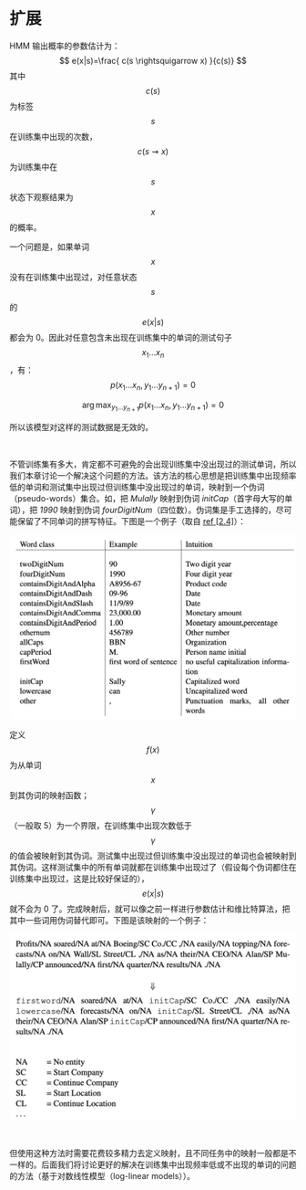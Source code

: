 # 扩展

HMM 输出概率的参数估计为：
$$
e(x|s)=\frac{ c(s \rightsquigarrow x) }{c(s)}
$$
其中 $$c(s)$$ 为标签 $$s$$ 在训练集中出现的次数，$$c(s \rightsquigarrow x)$$ 为训练集中在 $$s$$ 状态下观察结果为 $$x$$ 的概率。

一个问题是，如果单词 $$x$$ 没有在训练集中出现过，对任意状态 $$s$$ 的 $$e(x|s)$$ 都会为 0。因此对任意包含未出现在训练集中的单词的测试句子 $$x_1...x_n$$，有：
$$
p(x_1 ... x_n, y_1 ... y_{n+1})=0
$$

$$
\arg \max_{y_1...y_{n+1}} p(x_1...x_n,y_1...y_{n+1}) = 0
$$

所以该模型对这样的测试数据是无效的。

&nbsp;

不管训练集有多大，肯定都不可避免的会出现训练集中没出现过的测试单词，所以我们本章讨论一个解决这个问题的方法。该方法的核心思想是把训练集中出现频率低的单词和测试集中出现过但训练集中没出现过的单词，映射到一个伪词（pseudo-words）集合。如，把 *Mulally* 映射到伪词 *initCap*（首字母大写的单词），把 *1990* 映射到伪词 *fourDigitNum*（四位数）。伪词集是手工选择的，尽可能保留了不同单词的拼写特征。下图是一个例子（取自 [ref [2.4]](README.md)）：

<div align=center>
    <img src="img/pseudo-words-map.png" width="550"/>
</div>

定义 $$f(x)$$ 为从单词 $$x$$ 到其伪词的映射函数；$$\gamma$$（一般取 5）为一个界限，在训练集中出现次数低于$$\gamma$$ 的值会被映射到其伪词。测试集中出现过但训练集中没出现过的单词也会被映射到其伪词。这样测试集中的所有单词就都在训练集中出现过了（假设每个伪词都住在训练集中出现过，这是比较好保证的），$$e(x|s)$$ 就不会为 0 了。完成映射后，就可以像之前一样进行参数估计和维比特算法，把其中一些词用伪词替代即可。下图是该映射的一个例子：

<div align=center>
    <img src="img/pseudo-words-map-example.png" width="550"/>
</div>

&nbsp;

但使用这种方法时需要花费较多精力去定义映射，且不同任务中的映射一般都是不一样的。后面我们将讨论更好的解决在训练集中出现频率低或不出现的单词的问题的方法（基于对数线性模型（log-linear models））。